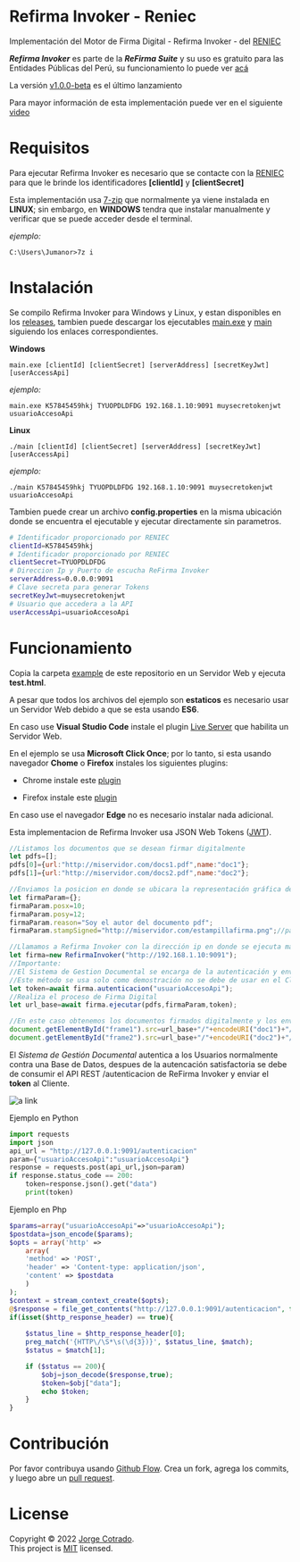 # Refirma Invoker - Reniec
Implementación del Motor de Firma Digital - Refirma Invoker - del [RENIEC](https://dsp.reniec.gob.pe/refirma_suite/main/web/main.jsf)

***Refirma Invoker*** es parte de la ***ReFirma Suite*** y su uso es gratuito para las Entidades Públicas del Perú, su funcionamiento lo puede ver [acá](https://drive.google.com/file/d/1S-FrH2HX6vawsO4oXESUHwDsSQjJOGMj/view?usp=sharing)

La versión [v1.0.0-beta](https://github.com/jumanor/refirmainvoker/tree/v1.0.0-beta) es el último lanzamiento

Para mayor información de esta implementación puede ver en el siguiente [video](https://www.youtube.com/watch?v=aOto5CStZNA)

# Requisitos

Para ejecutar Refirma Invoker es necesario que se contacte con la [RENIEC](https://dsp.reniec.gob.pe/refirma_suite/main/web/main.jsf) para que le brinde los identificadores **[clientId]** y **[clientSecret]**

Esta implementación usa [7-zip](https://www.7-zip.org/) que normalmente ya viene instalada en **LINUX**; sin embargo, en **WINDOWS** tendra que instalar manualmente y verificar que se puede acceder desde el terminal.

*ejemplo:*
    
    C:\Users\Jumanor>7z i


# Instalación


Se compilo Refirma Invoker para Windows y Linux, y estan disponibles en los [releases](https://github.com/jumanor/refirmainvoker/releases/tag/v1.0.0-beta), tambien puede descargar los ejecutables [main.exe](https://github.com/jumanor/refirmainvoker/releases/download/v1.0.0-beta/main.exe) y [main](https://github.com/jumanor/refirmainvoker/releases/download/v1.0.0-beta/main) siguiendo los enlaces correspondientes.

**Windows**

    main.exe [clientId] [clientSecret] [serverAddress] [secretKeyJwt] [userAccessApi]

*ejemplo:*

    main.exe K57845459hkj TYUOPDLDFDG 192.168.1.10:9091 muysecretokenjwt usuarioAccesoApi

**Linux**

    ./main [clientId] [clientSecret] [serverAddress] [secretKeyJwt] [userAccessApi]

*ejemplo:*

    ./main K57845459hkj TYUOPDLDFDG 192.168.1.10:9091 muysecretokenjwt usuarioAccesoApi

Tambien puede crear un archivo **config.properties** en la misma ubicación donde se encuentra el ejecutable y ejecutar directamente sin parametros.

``` bash
# Identificador proporcionado por RENIEC
clientId=K57845459hkj
# Identificador proporcionado por RENIEC
clientSecret=TYUOPDLDFDG
# Direccion Ip y Puerto de escucha ReFirma Invoker
serverAddress=0.0.0.0:9091
# Clave secreta para generar Tokens
secretKeyJwt=muysecretokenjwt
# Usuario que accedera a la API
userAccessApi=usuarioAccesoApi
``` 

# Funcionamiento
Copia la carpeta [example](https://github.com/jumanor/refirmainvoker/tree/master/example) de este repositorio en un Servidor Web y ejecuta **test.html**.

A pesar que todos los archivos del ejemplo son **estaticos** es necesario usar un Servidor Web debido a que se esta usando **ES6**.

En caso use **Visual Studio Code** instale el plugin [Live Server](https://marketplace.visualstudio.com/items?itemName=ritwickdey.LiveServer) que habilita un Servidor Web.

En el ejemplo se usa **Microsoft Click Once**; por lo tanto, si esta usando navegador **Chome** o **Firefox** instales los siguientes plugins:

- Chrome instale este [plugin](https://chrome.google.com/webstore/detail/clickonce-for-google-chro/kekahkplibinaibelipdcikofmedafmb) 

- Firefox instale este [plugin](https://addons.mozilla.org/es/firefox/addon/meta4clickoncelauncher/?utm_source=addons.mozilla.org&utm_medium=referral&utm_content=search)

En caso use el navegador **Edge** no es necesario instalar nada adicional.

Esta implementacion de Refirma Invoker usa JSON Web Tokens ([JWT](https://jwt.io/)).

``` javascript
//Listamos los documentos que se desean firmar digitalmente
let pdfs=[];
pdfs[0]={url:"http://miservidor.com/docs1.pdf",name:"doc1"};
pdfs[1]={url:"http://miservidor.com/docs2.pdf",name:"doc2"};

//Enviamos la posicion en donde se ubicara la representación gráfica de la firma digital
let firmaParam={};
firmaParam.posx=10;
firmaParam.posy=12;
firmaParam.reason="Soy el autor del documento pdf";
firmaParam.stampSigned="http://miservidor.com/estampillafirma.png";//parametro opcional

//Llamamos a Refirma Invoker con la dirección ip en donde se ejecuta main.exe o main
let firma=new RefirmaInvoker("http://192.168.1.10:9091");
//Importante:
//El Sistema de Gestion Documental se encarga de la autenticación y envía un token al Cliente
//Este método se usa solo como demostración no se debe de usar en el Cliente
let token=await firma.autenticacion("usuarioAccesoApi");
//Realiza el proceso de Firma Digital
let url_base=await firma.ejecutar(pdfs,firmaParam,token);

//En este caso obtenemos los documentos firmados digitalmente y los enviamos a un frame
document.getElementById("frame1").src=url_base+"/"+encodeURI("doc1")+"/"+encodeURI(token);
document.getElementById("frame2").src=url_base+"/"+encodeURI("doc2")+"/"+encodeURI(token);
```          

El *Sistema de Gestión Documental* autentica a los Usuarios normalmente contra una Base de Datos,
despues de la autencación satisfactoria se debe de consumir  el API REST /autenticacion de ReFirma Invoker 
y enviar el **token** al Cliente.

![a link](https://drive.google.com/uc?export=view&id=1cvW39tUvRkCctHetWvhqJskCnXQwRWKn)

Ejemplo en Python
``` python
import requests
import json
api_url = "http://127.0.0.1:9091/autenticacion"
param={"usuarioAccesoApi":"usuarioAccesoApi"}
response = requests.post(api_url,json=param)
if response.status_code == 200:
	token=response.json().get("data")
	print(token)

```
Ejemplo en Php
``` php
$params=array("usuarioAccesoApi"=>"usuarioAccesoApi");
$postdata=json_encode($params);
$opts = array('http' =>
    array(
    'method' => 'POST',
    'header' => 'Content-type: application/json',
    'content' => $postdata
    )
);
$context = stream_context_create($opts);
@$response = file_get_contents("http://127.0.0.1:9091/autenticacion", false, $context);
if(isset($http_response_header) == true){
    
    $status_line = $http_response_header[0];
    preg_match('{HTTP\/\S*\s(\d{3})}', $status_line, $match);
    $status = $match[1];

    if ($status == 200){
        $obj=json_decode($response,true);
        $token=$obj["data"];
        echo $token;
    }    
}
```

# Contribución

Por favor contribuya usando [Github Flow](https://guides.github.com/introduction/flow/). Crea un fork, agrega los commits, y luego abre un [pull request](https://github.com/fraction/readme-boilerplate/compare/).

# License
Copyright © 2022 [Jorge Cotrado](https://github.com/jumanor). <br />
This project is [MIT](https://github.com/jumanor/refirmainvoker/blob/master/License) licensed.

